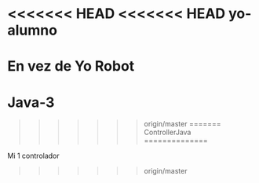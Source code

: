<<<<<<< HEAD
<<<<<<< HEAD
yo-alumno
=========

En vez de Yo Robot
=======
Java-3
======
>>>>>>> origin/master
=======
ControllerJava
==============

Mi 1 controlador
>>>>>>> origin/master
